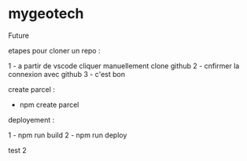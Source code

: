 # mygeotech
Future

etapes pour cloner un repo : 

1 - a partir de vscode cliquer manuellement clone github 
2 - cnfirmer la connexion avec github 
3 - c'est bon

create parcel :
- npm create parcel

deployement : 

1 - npm run build 
2 - npm run deploy 

test 2
